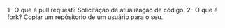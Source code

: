 1- O que é pull request?
Solicitação de atualização de código.
2- O que é fork?
Copiar um repósitorio de um usuário para o seu.